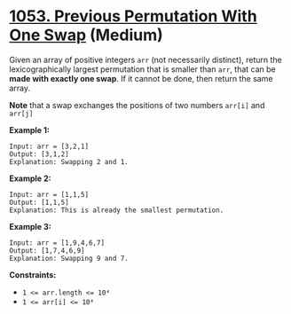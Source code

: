 # [1053. Previous Permutation With One Swap][link] (Medium)

[link]: https://leetcode.com/problems/previous-permutation-with-one-swap/

Given an array of positive integers `arr` (not necessarily distinct), return the lexicographically
largest permutation that is smaller than `arr`, that can be **made with exactly one swap**. If it
cannot be done, then return the same array.

**Note** that a swap exchanges the positions of two numbers `arr[i]` and `arr[j]`

**Example 1:**

```
Input: arr = [3,2,1]
Output: [3,1,2]
Explanation: Swapping 2 and 1.
```

**Example 2:**

```
Input: arr = [1,1,5]
Output: [1,1,5]
Explanation: This is already the smallest permutation.
```

**Example 3:**

```
Input: arr = [1,9,4,6,7]
Output: [1,7,4,6,9]
Explanation: Swapping 9 and 7.
```

**Constraints:**

- `1 <= arr.length <= 10⁴`
- `1 <= arr[i] <= 10⁴`
